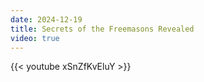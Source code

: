 ```yaml
---
date: 2024-12-19
title: Secrets of the Freemasons Revealed
video: true
---
```



{{< youtube xSnZfKvEluY >}}
